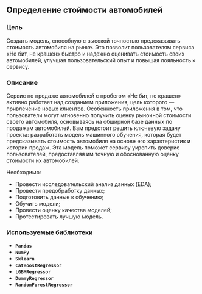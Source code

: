 ## Определение стоймости автомобилей

### Цель

Создать модель, способную с высокой точностью предсказывать стоимость автомобиля на рынке. Это позволит пользователям сервиса «Не бит, не крашен» быстро и надежно оценивать стоимость своих автомобилей, улучшая пользовательский опыт и повышая лояльность к сервису.

### Описание

Сервис по продаже автомобилей с пробегом «Не бит, не крашен» активно работает над созданием приложения, цель которого — привлечение новых клиентов. Особенность приложения в том, что пользователи могут мгновенно получить оценку рыночной стоимости своего автомобиля, основываясь на обширной базе данных по продажам автомобилей. Вам предстоит решить ключевую задачу проекта: разработать модель машинного обучения, которая будет предсказывать стоимость автомобиля на основе его характеристик и истории продаж. Эта модель поможет сервису укрепить доверие пользователей, предоставляя им точную и обоснованную оценку стоимости их автомобилей.

Необходимо:
* Провести исследовательский анализ данных (EDA);
* Провести предобработку данных;
* Подготовить данные к обучению;
* Обучить модели;
* Провести оценку качества моделей;
* Протестировать лучшую модель.

### Используемые библиотеки
- **`Pandas`**
- **`NumPy`**
- **`Sklearn`**
- **`CatBoostRegressor`**
- **`LGBMRegressor`**
- **`DummyRegressor`**
- **`RandomForestRegressor`**
